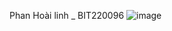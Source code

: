 Phan Hoài linh _ BIT220096
![image](https://github.com/user-attachments/assets/73328a7e-14e3-4406-a24f-0b74b4964d91)
